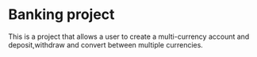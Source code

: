 # Banking project

This is a project that allows a user to create a multi-currency account and deposit,withdraw and convert between multiple currencies.